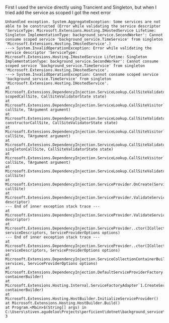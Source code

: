 First I used the service directly using Trancient and Singleton, but when I tried add the service as scoped I got the next error

    Unhandled exception. System.AggregateException: Some services are not able to be constructed (Error while validating the service descriptor 'ServiceType: Microsoft.Extensions.Hosting.IHostedService Lifetime: Singleton ImplementationType: background_service.SecondWorker': Cannot consume scoped service 'background_service.TimeService' from singleton 'Microsoft.Extensions.Hosting.IHostedService'.)
    ---> System.InvalidOperationException: Error while validating the service descriptor 'ServiceType: Microsoft.Extensions.Hosting.IHostedService Lifetime: Singleton ImplementationType: background_service.SecondWorker': Cannot consume scoped service 'background_service.TimeService' from singleton 'Microsoft.Extensions.Hosting.IHostedService'.
    ---> System.InvalidOperationException: Cannot consume scoped service 'background_service.TimeService' from singleton 'Microsoft.Extensions.Hosting.IHostedService'.
    at Microsoft.Extensions.DependencyInjection.ServiceLookup.CallSiteValidator.VisitScopeCache(ServiceCallSite scopedCallSite, CallSiteValidatorState state)
    at Microsoft.Extensions.DependencyInjection.ServiceLookup.CallSiteVisitor`2.VisitCallSite(ServiceCallSite callSite, TArgument argument)
    at Microsoft.Extensions.DependencyInjection.ServiceLookup.CallSiteValidator.VisitConstructor(ConstructorCallSite constructorCallSite, CallSiteValidatorState state)
    at Microsoft.Extensions.DependencyInjection.ServiceLookup.CallSiteVisitor`2.VisitCallSiteMain(ServiceCallSite callSite, TArgument argument)
    at Microsoft.Extensions.DependencyInjection.ServiceLookup.CallSiteValidator.VisitRootCache(ServiceCallSite singletonCallSite, CallSiteValidatorState state)
    at Microsoft.Extensions.DependencyInjection.ServiceLookup.CallSiteVisitor`2.VisitCallSite(ServiceCallSite callSite, TArgument argument)
    at Microsoft.Extensions.DependencyInjection.ServiceLookup.CallSiteValidator.ValidateCallSite(ServiceCallSite callSite)
    at Microsoft.Extensions.DependencyInjection.ServiceProvider.OnCreate(ServiceCallSite callSite)
    at Microsoft.Extensions.DependencyInjection.ServiceProvider.ValidateService(ServiceDescriptor descriptor)
    --- End of inner exception stack trace ---
    at Microsoft.Extensions.DependencyInjection.ServiceProvider.ValidateService(ServiceDescriptor descriptor)
    at Microsoft.Extensions.DependencyInjection.ServiceProvider..ctor(ICollection`1 serviceDescriptors, ServiceProviderOptions options)
    --- End of inner exception stack trace ---
    at Microsoft.Extensions.DependencyInjection.ServiceProvider..ctor(ICollection`1 serviceDescriptors, ServiceProviderOptions options)
    at Microsoft.Extensions.DependencyInjection.ServiceCollectionContainerBuilderExtensions.BuildServiceProvider(IServiceCollection services, ServiceProviderOptions options)
    at Microsoft.Extensions.DependencyInjection.DefaultServiceProviderFactory.CreateServiceProvider(IServiceCollection containerBuilder)
    at Microsoft.Extensions.Hosting.Internal.ServiceFactoryAdapter`1.CreateServiceProvider(Object containerBuilder)
    at Microsoft.Extensions.Hosting.HostBuilder.InitializeServiceProvider()
    at Microsoft.Extensions.Hosting.HostBuilder.Build()
    at Program.<Main>$(String[] args) in C:\Users\stiven.agudeloo\Projects\perficient\dotnet\background_service\Program.cs:line 3